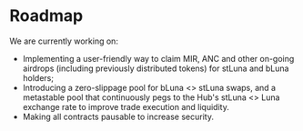 # Roadmap

We are currently working on: 

* Implementing a user-friendly way to claim MIR, ANC and other on-going airdrops (including previously distributed tokens) for stLuna and bLuna holders;
* Introducing a zero-slippage pool for bLuna <> stLuna swaps, and a metastable pool that continuously pegs to the Hub's stLuna <> Luna exchange rate to improve trade execution and liquidity.
* Making all contracts pausable to increase security.
